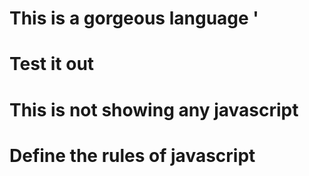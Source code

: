 # This is a gorgeous language '
# Test it out 

# This is not showing any javascript

# Define the rules of javascript
